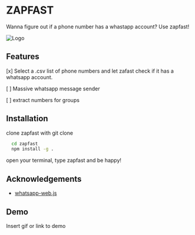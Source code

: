 # ZAPFAST

Wanna figure out if a phone number has a whastapp account? Use zapfast!



![Logo](https://i.imgur.com/BEWvEGt.png)


## Features

[x] Select a .csv list of phone numbers and let zafast check if it has a whatsapp account.

[ ] Massive whatsapp message sender

[ ] extract numbers for groups


## Installation

clone zapfast with git clone

```bash
  cd zapfast
  npm install -g .
```
open your terminal, type zapfast and be happy!
    
## Acknowledgements

 - [whatsapp-web.js](https://wwebjs.dev/)



## Demo

Insert gif or link to demo
